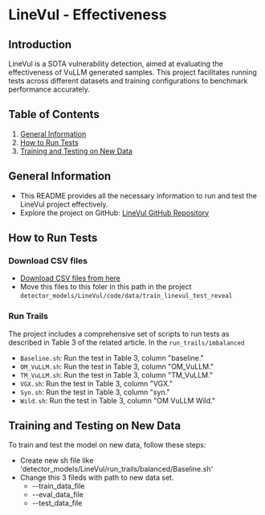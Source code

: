 # LineVul - Effectiveness

## Introduction

LineVul is a SOTA vulnerability detection, aimed at evaluating the effectiveness of VuLLM generated samples. This project facilitates running tests across different datasets and training configurations to benchmark performance accurately.

## Table of Contents

1. [General Information](#general-information)
3. [How to Run Tests](#how-to-run-tests)
4. [Training and Testing on New Data](#training-and-testing-on-new-data)

## General Information

- This README provides all the necessary information to run and test the LineVul project effectively.
- Explore the project on GitHub: [LineVul GitHub Repository](https://github.com/awsm-research/LineVul)

## How to Run Tests

### Download CSV files
- [Download CSV files from here](https://drive.google.com/drive/folders/1fS8rK0jcqloSZZuw2PKXd23BVPZSYTCW?usp=sharing)
- Move this files to this foler in this path in the project `detector_models/LineVul/code/data/train_linevul_test_reveal`

### Run Trails
The project includes a comprehensive set of scripts to run tests as described in Table 3 of the related article. In the `run_trails/imbalanced`
- `Baseline.sh`: Run the test in Table 3, column "baseline."
- `OM_VuLLM.sh`: Run the test in Table 3, column "OM_VuLLM."
- `TM_VuLLM.sh`: Run the test in Table 3, column "TM_VuLLM."
- `VGX.sh`: Run the test in Table 3, column "VGX."
- `Syn.sh`: Run the test in Table 3, column "syn."
- `Wild.sh`: Run the test in Table 3, column "OM VuLLM Wild."

## Training and Testing on New Data

To train and test the model on new data, follow these steps:
   - Create new sh file like 'detector_models/LineVul/run_trails/balanced/Baseline.sh'
   - Change this 3 fileds with path to new data set.
      -   --train_data_file
      -   --eval_data_file
      -   --test_data_file


